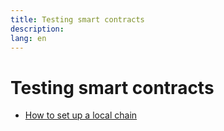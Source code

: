 ```yaml
---
title: Testing smart contracts
description:
lang: en
---
```


# Testing smart contracts

- [How to set up a local chain](/en/edn/ethereum-development/smart-contracts/testing-smart-contracts/set-up-local-chain/)
